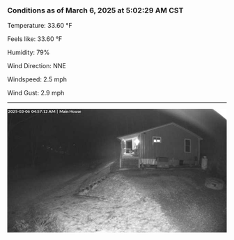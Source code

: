 ### Conditions as of March 6, 2025 at 5:02:29 AM CST 

Temperature: 33.60 &deg;F

Feels like: 33.60 &deg;F

Humidity: 79%

Wind Direction: NNE

Windspeed: 2.5 mph

Wind Gust: 2.9 mph

---

<img src="./images/latest.jpeg"/>

